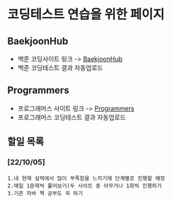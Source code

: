 # 코딩테스트 연습을 위한 페이지

## BaekjoonHub
* 백준 코딩사이트 링크 -> [BaekjoonHub](https://github.com/BaekjoonHub/BaekjoonHub)  
* 백준 코딩테스트 결과 자동업로드  
  
## Programmers
* 프로그래머스 사이트 링크 -> [Programmers](https://programmers.co.kr)  
* 프로그래머스 코딩테스트 결과 자동업로드 
  
## 할일 목록
  ### [22/10/05]
    1.내 현재 실력에서 많이 부족함을 느끼기에 단계별로 진행할 예정  
    2.매일 1문제씩 풀어보기(두 사이트 중 아무거나 1회씩 진행하기
    3.기존 자바 책 공부도 꼭 하기
